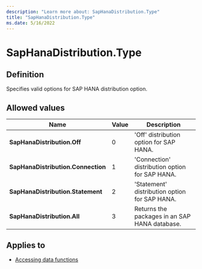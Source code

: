 ```yaml
---
description: "Learn more about: SapHanaDistribution.Type"
title: "SapHanaDistribution.Type"
ms.date: 5/16/2022
---
```

# SapHanaDistribution.Type

## Definition

Specifies valid options for SAP HANA distribution option.

## Allowed values

|Name|Value|Description|  
|------------|--|-------------|  
|**SapHanaDistribution.Off**|0|'Off' distribution option for SAP HANA.|
|**SapHanaDistribution.Connection**|1|'Connection' distribution option for SAP HANA.|
|**SapHanaDistribution.Statement**|2|'Statement' distribution option for SAP HANA.|
|**SapHanaDistribution.All**|3|Returns the packages in an SAP HANA database.|

## Applies to

* [Accessing data functions](accessing-data-functions.md)

